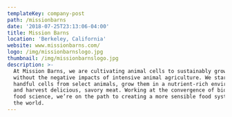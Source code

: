 ```yaml
---
templateKey: company-post
path: /missionbarns
date: '2018-07-25T23:13:06-04:00'
title: Mission Barns
location: 'Berkeley, California'
website: www.missionbarns.com/
logo: /img/missionbarnslogo.jpg
thumbnail: /img/missionbarnslogo.jpg
description: >-
  At Mission Barns, we are cultivating animal cells to sustainably grow meat
  without the negative impacts of intensive animal agriculture. We start with a
  handful cells from select animals, grow them in a nutrient-rich environment,
  and harvest delicious, savory meat. Working at the convergence of biotech and
  food science, we’re on the path to creating a more sensible food system for
  the world.
---
```


